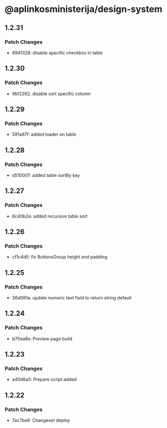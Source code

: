 # @aplinkosministerija/design-system

## 1.2.31

### Patch Changes

- 8941328: disable specific checkbox in table

## 1.2.30

### Patch Changes

- 9bf2262: disable sort specific column

## 1.2.29

### Patch Changes

- 591a97f: added loader on table

## 1.2.28

### Patch Changes

- d510007: added table sortBy key

## 1.2.27

### Patch Changes

- 8c40b2e: added recursive table sort

## 1.2.26

### Patch Changes

- cf1c4d5: fix ButtonsGroup height and padding

## 1.2.25

### Patch Changes

- 36d091a: update numeric text field to return string default

## 1.2.24

### Patch Changes

- b70ea8e: Preview page build

## 1.2.23

### Patch Changes

- a40d6a5: Prepare script added

## 1.2.22

### Patch Changes

- 7ac7be6: Changeset deploy
